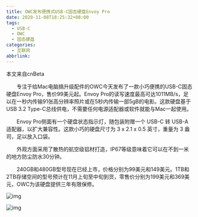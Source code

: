 ```yaml
---
title: OWC发布便携式USB-C固态硬盘Envoy Pro
date: 2020-11-08T18:25:32+08:00
tags:
  - USB-C
  - OWC
  - 固态硬盘
categories:
  - 互联网
abbrlink:
---
```


本文来自cnBeta

　　专注于给Mac电脑搞升级配件的OWC今天发布了一款小巧便携的USB-C固态硬盘Envoy Pro，售价99美元起。Envoy Pro的读写速度最高可达1011MB/s，足以在一秒内传输91张高分辨率照片或在5秒内传输一部5gB的电影。这款硬盘基于USB 3.2 Type-C总线供电，不需要任何电源适配器或软件就能与Mac一起使用。

　　Envoy Pro侧面有一个硬盘状态指示灯，随包装附赠一个 USB-C 转 USB-A 适配器，以扩大兼容性。这款小巧的硬盘尺寸为 3 x 2.1 x 0.5 英寸，重量为 3 盎司，足以放入口袋。

　　外观方面采用了散热的航空级铝材打造，IP67等级意味着它可以在不到一米的地方防尘防水30分钟。

　　240GB和480GB型号现在已经上市，价格分别为99美元和149美元。1TB和2TB存储空间的型号预计在11月上旬至中旬到货，零售价分别为199美元和369美元，OWC为该硬盘提供三年有限保修。

![img](https://cdn.jsdelivr.net/gh/yakeing/Documentation@main/Hexo/images/e726-kcaeqzy2390488.jpg)

![img](https://cdn.jsdelivr.net/gh/yakeing/Documentation@main/Hexo/images/66e7-kcaeqzy2390495.jpg)